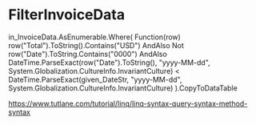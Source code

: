 # FilterInvoiceData

in_InvoiceData.AsEnumerable.Where(
Function(row) row("Total").ToString().Contains("USD")
AndAlso Not row("Date").ToString.Contains("0000")
AndAlso DateTime.ParseExact(row("Date").ToString(), "yyyy-MM-dd", System.Globalization.CultureInfo.InvariantCulture) < DateTime.ParseExact(given_DateStr, "yyyy-MM-dd", System.Globalization.CultureInfo.InvariantCulture)
).CopyToDataTable


https://www.tutlane.com/tutorial/linq/linq-syntax-query-syntax-method-syntax
